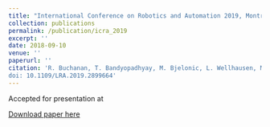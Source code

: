 ```yaml
---
title: "International Conference on Robotics and Automation 2019, Montréal"
collection: publications
permalink: /publication/icra_2019
excerpt: ''
date: 2018-09-10
venue: ''
paperurl: ''
citation: 'R. Buchanan, T. Bandyopadhyay, M. Bjelonic, L. Wellhausen, M. Hutter and N. Kottege, "Walking Posture Adaptation for Legged Robot Navigation in Confined Spaces," in IEEE Robotics and Automation Letters.
doi: 10.1109/LRA.2019.2899664'
---
```


Accepted for presentation at 

[Download paper here](http://academicpages.github.io/files/paper1.pdf)